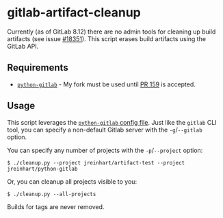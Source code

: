 gitlab-artifact-cleanup
=======================

Currently (as of GitLab 8.12) there are no admin tools for cleaning up
build artifacts (see issue [#18351]). This script erases build artifacts
using the GitLab API.

## Requirements
- [`python-gitlab`] - My fork must be used until [PR 159] is accepted.

## Usage
This script leverages the [`python-gitlab` config file][python-gitlab-config].
Just like the `gitlab` CLI tool, you can specify a non-default Gitlab server
with the `-g`/`--gitlab` option.

You can specify any number of projects with the `-p`/`--project` option:

    $ ./cleanup.py --project jreinhart/artifact-test --project jreinhart/python-gitlab

Or, you can cleanup all projects visible to you:

    $ ./cleanup.py --all-projects

Builds for tags are never removed.


[#18351]: https://gitlab.com/gitlab-org/gitlab-ce/issues/18351
[`python-gitlab`]: https://github.com/JonathonReinhart/python-gitlab
[PR 159]: https://github.com/gpocentek/python-gitlab/pull/159
[python-gitlab-config]: http://python-gitlab.readthedocs.io/en/stable/cli.html#configuration
